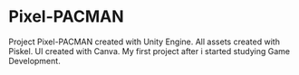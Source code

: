 # Pixel-PACMAN
Project Pixel-PACMAN created with Unity Engine. 
All assets created with Piskel.
UI created with Canva.
My first project after i started studying Game Development.
